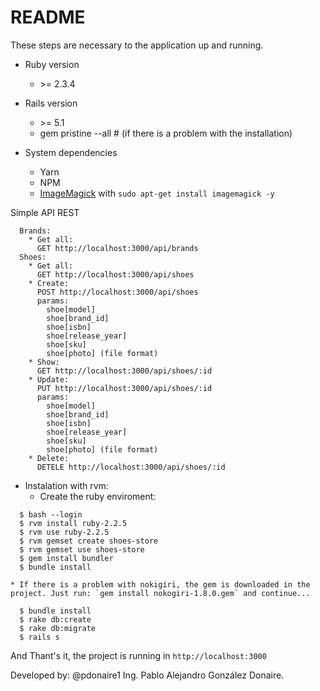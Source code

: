 # README

These steps are necessary to the application up and running.

* Ruby version
    * \>= 2.3.4
* Rails version
    * \>= 5.1 
    * gem pristine --all # (if there is a problem with the installation)
    
* System dependencies
  * Yarn
  * NPM
  * [ImageMagick](http://www.imagemagick.org/script/index.php) with `sudo apt-get install imagemagick -y`
  

Simple API REST
```
  Brands:
    * Get all: 
      GET http://localhost:3000/api/brands
  Shoes:
    * Get all:
      GET http://localhost:3000/api/shoes
    * Create:
      POST http://localhost:3000/api/shoes
      params:
        shoe[model]
        shoe[brand_id]
        shoe[isbn]
        shoe[release_year]
        shoe[sku]
        shoe[photo] (file format)
    * Show:
      GET http://localhost:3000/api/shoes/:id
    * Update:
      PUT http://localhost:3000/api/shoes/:id
      params:
        shoe[model]
        shoe[brand_id]
        shoe[isbn]
        shoe[release_year]
        shoe[sku]
        shoe[photo] (file format)
    * Delete:
      DETELE http://localhost:3000/api/shoes/:id
```

* Instalation with rvm:
    * Create the ruby enviroment:
```
  $ bash --login 
  $ rvm install ruby-2.2.5
  $ rvm use ruby-2.2.5
  $ rvm gemset create shoes-store
  $ rvm gemset use shoes-store
  $ gem install bundler
  $ bundle install
```
    * If there is a problem with nokigiri, the gem is downloaded in the project. Just run: `gem install nokogiri-1.8.0.gem` and continue...
```
  $ bundle install
  $ rake db:create
  $ rake db:migrate
  $ rails s
```

And Thant's it, the project is running in `http://localhost:3000`

Developed by: @pdonaire1
Ing. Pablo Alejandro González Donaire.


